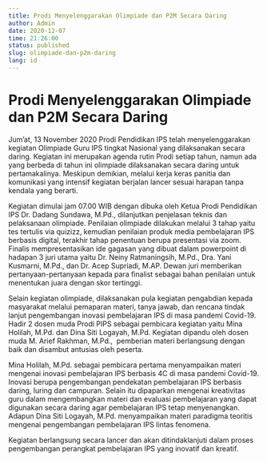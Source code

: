 ```yaml
---
title: Prodi Menyelenggarakan Olimpiade dan P2M Secara Daring
author: Admin
date: 2020-12-07
time: 21:26:00
status: published
slug: olimpiade-dan-p2m-daring
lang: id
---
```


# Prodi Menyelenggarakan Olimpiade dan P2M Secara Daring

Jum’at, 13 November 2020 Prodi Pendidikan IPS telah menyelenggarakan kegiatan Olimpiade Guru IPS tingkat Nasional yang dilaksanakan secara daring. Kegiatan ini merupakan agenda rutin Prodi setiap tahun, namun ada yang berbeda di tahun ini olimpiade dilaksanakan secara daring untuk pertamakalinya. Meskipun demikian, melalui kerja keras panitia dan komunikasi yang intensif kegiatan berjalan lancer sesuai harapan tanpa kendala yang berarti.

Kegiatan dimulai jam 07.00 WIB dengan dibuka oleh Ketua Prodi Pendidikan IPS Dr. Dadang Sundawa, M.Pd., dilanjutkan penjelasan teknis dan pelaksanaan olimpiade. Penilaian olimpiade dilakukan melalui 3 tahap yaitu tes tertulis via quizizz, kemudian penilaian produk media pembelajaran IPS berbasis digital, terakhir tahap penentuan berupa presentasi via zoom. Finalis mempresentasikan ide gagasan yang dibuat dalam powerpoint di hadapan 3 juri utama yaitu Dr. Neiny Ratmaningsih, M.Pd., Dra. Yani Kusmarni, M.Pd., dan Dr. Acep Supriadi, M.AP. Dewan juri memberikan pertanyaan-pertanyaan kepada para finalist sebagai bahan penilaian untuk menentukan juara dengan skor tertinggi.

Selain kegiatan olimpiade, dilaksanakan pula kegiatan pengabdian kepada masyarakat melalui pemaparan materi, tanya jawab, dan rencana tindak lanjut pengembangan inovasi pembelajaran IPS di masa pandemi Covid-19. Hadir 2 dosen muda Prodi PIPS sebagai pembicara kegiatan yaitu Mina Holilah, M.Pd. dan Dina Siti Logayah, M.Pd. Kegiatan dipandu oleh dosen muda M. Arief Rakhman, M.Pd.,  pemberian materi berlangsung dengan baik dan disambut antusias oleh peserta.

Mina Holilah, M.Pd. sebagai pembicara pertama menyampaikan materi mengenai inovasi pembelajaran IPS berbasis 4C di masa pandemi Covid-19. Inovasi berupa pengembangan pendekatan pembelajaran IPS berbasis daring, luring dan campuran. Selain itu dipaparkan mengenai kreativitas guru dalam mengembangkan materi dan evaluasi pembelajaran yang dapat digunakan secara daring agar pembelajaran IPS tetap menyenangkan. Adapun Dina Siti Logayah, M.Pd. menyampaikan materi paradigma teoritis mengenai pengembangan pembelajaran IPS lintas fenomena.

Kegiatan berlangsung secara lancer dan akan ditindaklanjuti dalam proses pengembangan perangkat pembelajaran IPS yang inovatif dan kreatif.